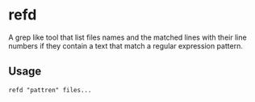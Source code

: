 # refd

A grep like tool that list files names and the matched lines with their line numbers if they contain a text that match a regular expression pattern.

## Usage

`
refd "pattren" files... 
`
